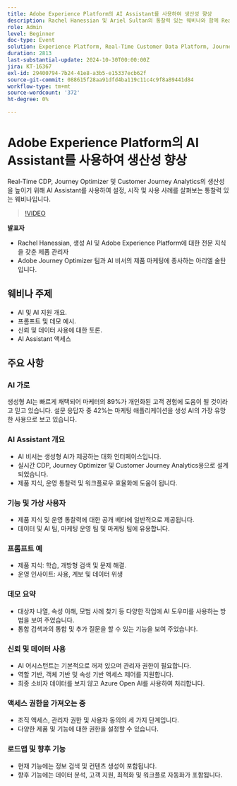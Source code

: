```yaml
---
title: Adobe Experience Platform의 AI Assistant를 사용하여 생산성 향상
description: Rachel Hanessian 및 Ariel Sultan의 통찰력 있는 웨비나와 함께 Real-Time CDP, Journey Optimizer 및 Customer Journey Analytics에서 생산성을 높이기 위해 AI Assistant를 사용하여 설정, 시작 및 사용 사례를 탐색하는 방법을 알아봅니다.
role: Admin
level: Beginner
doc-type: Event
solution: Experience Platform, Real-Time Customer Data Platform, Journey Optimizer, Customer Journey Analytics
duration: 2813
last-substantial-update: 2024-10-30T00:00:00Z
jira: KT-16367
exl-id: 29400794-7b24-41e8-a3b5-e15337ecb62f
source-git-commit: 088615f28aa91dfd4ba119c11c4c9f8a89441d84
workflow-type: tm+mt
source-wordcount: '372'
ht-degree: 0%

---
```


# Adobe Experience Platform의 AI Assistant를 사용하여 생산성 향상

Real-Time CDP, Journey Optimizer 및 Customer Journey Analytics의 생산성을 높이기 위해 AI Assistant를 사용하여 설정, 시작 및 사용 사례를 살펴보는 통찰력 있는 웨비나입니다.

>[!VIDEO](https://video.tv.adobe.com/v/3435344/?learn=on)

**발표자**

* Rachel Hanessian, 생성 AI 및 Adobe Experience Platform에 대한 전문 지식을 갖춘 제품 관리자
* Adobe Journey Optimizer 팀과 AI 비서의 제품 마케팅에 종사하는 아리엘 술탄입니다.

## 웨비나 주제

* AI 및 AI 지원 개요.
* 프롬프트 및 데모 예시.
* 신뢰 및 데이터 사용에 대한 토론.
* AI Assistant 액세스

## 주요 사항

### AI 가로

생성형 AI는 빠르게 채택되어 마케터의 89%가 개인화된 고객 경험에 도움이 될 것이라고 믿고 있습니다.
설문 응답자 중 42%는 마케팅 애플리케이션을 생성 AI의 가장 유망한 사용으로 보고 있습니다.

### AI Assistant 개요

* AI 비서는 생성형 AI가 제공하는 대화 인터페이스입니다.
* 실시간 CDP, Journey Optimizer 및 Customer Journey Analytics용으로 설계되었습니다.
* 제품 지식, 운영 통찰력 및 워크플로우 효율화에 도움이 됩니다.

### 기능 및 가상 사용자

* 제품 지식 및 운영 통찰력에 대한 공개 베타에 일반적으로 제공됩니다.
* 데이터 및 AI 팀, 마케팅 운영 팀 및 마케팅 팀에 유용합니다.

### 프롬프트 예

* 제품 지식: 학습, 개방형 검색 및 문제 해결.
* 운영 인사이트: 사용, 계보 및 데이터 위생

### 데모 요약

* 대상자 나열, 속성 이해, 모범 사례 찾기 등 다양한 작업에 AI 도우미를 사용하는 방법을 보여 주었습니다.
* 통합 검색과의 통합 및 추가 질문을 할 수 있는 기능을 보여 주었습니다.

### 신뢰 및 데이터 사용

* AI 어시스턴트는 기본적으로 꺼져 있으며 관리자 권한이 필요합니다.
* 역할 기반, 객체 기반 및 속성 기반 액세스 제어를 지원합니다.
* 최종 소비자 데이터를 보지 않고 Azure Open AI를 사용하여 처리합니다.

### 액세스 권한을 가져오는 중

* 조직 액세스, 관리자 권한 및 사용자 동의의 세 가지 단계입니다.
* 다양한 제품 및 기능에 대한 권한을 설정할 수 있습니다.

### 로드맵 및 향후 기능

* 현재 기능에는 정보 검색 및 컨텐츠 생성이 포함됩니다.
* 향후 기능에는 데이터 분석, 고객 지원, 최적화 및 워크플로 자동화가 포함됩니다.
